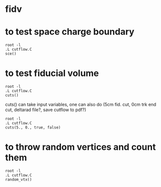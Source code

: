 # fidv

# to test space charge boundary
```
root -l
.L cutflow.C
sce()
```

# to test fiducial volume 
```
root -l
.L cutflow.C
cuts()
```

cuts() can take input variables,
one can also do
(5cm fid. cut, 0cm trk end cut, deltarad file?, save cutflow to pdf?)
```
root -l
.L cutflow.C
cuts(5., 0., true, false)
```


# to throw random vertices and count them
```
root -l
.L cutflow.C
random_vtx()
```
